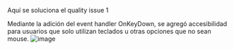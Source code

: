Aquí se soluciona el quality issue 1

Mediante la adición del event handler OnKeyDown, se agregó accesibilidad para usuarios que solo utilizan teclados u otras opciones que no sean mouse.
![image](https://github.com/naikelito/INF225-GRUPO29-PROYECTO/assets/84542201/8e9d1613-03fa-4f35-89bd-694efd7980fd)
